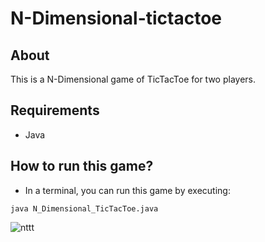 # N-Dimensional-tictactoe

## About
This is a N-Dimensional game of TicTacToe for two players.

## Requirements
- Java

## How to run this game?
- In a terminal, you can run this game by executing: 

`java N_Dimensional_TicTacToe.java`

![nttt](https://user-images.githubusercontent.com/86275885/123091057-e6a63580-d3f6-11eb-993d-6d07a04771ea.png)

